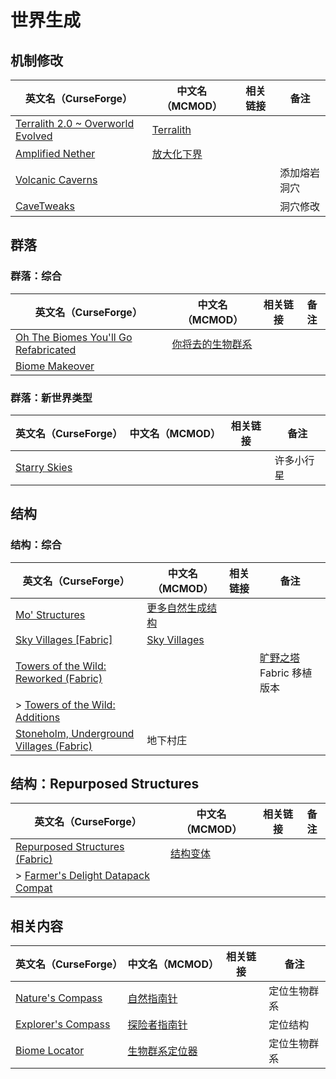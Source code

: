 # 世界生成

## 机制修改

| 英文名（CurseForge）                                                                        | 中文名（MCMOD）                                    | 相关链接 | 备注         |
| ------------------------------------------------------------------------------------------- | -------------------------------------------------- | -------- | ------------ |
| [Terralith 2.0 ~ Overworld Evolved](https://www.curseforge.com/minecraft/mc-mods/terralith) | [Terralith](https://www.mcmod.cn/class/4557.html)  |          |              |
| [Amplified Nether](https://www.curseforge.com/minecraft/mc-mods/amplified-nether)           | [放大化下界](https://www.mcmod.cn/class/5205.html) |          |              |
| [Volcanic Caverns](https://www.curseforge.com/minecraft/mc-mods/volcanic-caverns)           |                                                    |          | 添加熔岩洞穴 |
| [CaveTweaks](https://www.curseforge.com/minecraft/mc-mods/cavetweaks)                       |                                                    |          | 洞穴修改     |

## 群落

### 群落：综合

| 英文名（CurseForge）                                                                                               | 中文名（MCMOD）                                          | 相关链接 | 备注 |
| ------------------------------------------------------------------------------------------------------------------ | -------------------------------------------------------- | -------- | ---- |
| [Oh The Biomes You'll Go Refabricated](https://www.curseforge.com/minecraft/mc-mods/oh-the-biomes-youll-go-fabric) | [你将去的生物群系](https://www.mcmod.cn/class/1618.html) |          |      |
| [Biome Makeover](https://www.curseforge.com/minecraft/mc-mods/biome-makeover)                                      |                                                          |          |      |

### 群落：新世界类型

| 英文名（CurseForge）                                                      | 中文名（MCMOD） | 相关链接 | 备注       |
| ------------------------------------------------------------------------- | --------------- | -------- | ---------- |
| [Starry Skies](https://www.curseforge.com/minecraft/mc-mods/starry-skies) |                 |          | 许多小行星 |

## 结构

### 结构：综合

| 英文名（CurseForge）                                                                                              | 中文名（MCMOD）                                          | 相关链接 | 备注                                                             |
| ----------------------------------------------------------------------------------------------------------------- | -------------------------------------------------------- | -------- | ---------------------------------------------------------------- |
| [Mo' Structures](https://www.curseforge.com/minecraft/mc-mods/mo-structures)                                      | [更多自然生成结构](https://www.mcmod.cn/class/3485.html) |          |                                                                  |
| [Sky Villages [Fabric]](https://www.curseforge.com/minecraft/mc-mods/sky-villages-fabric)                         | [Sky Villages](https://www.mcmod.cn/class/5142.html)     |          |                                                                  |
| [Towers of the Wild: Reworked (Fabric)](https://www.curseforge.com/minecraft/mc-mods/towers-of-the-wild-reworked) |                                                          |          | [旷野之塔](https://www.mcmod.cn/class/2892.html) Fabric 移植版本 |
| > [Towers of the Wild: Additions](https://www.curseforge.com/minecraft/mc-mods/towers-of-the-wild-additions)      |                                                          |          |                                                                  |
| [Stoneholm, Underground Villages (Fabric)](https://www.curseforge.com/minecraft/mc-mods/stoneholm)                | 地下村庄                                                 |          |                                                                  |

## 结构：Repurposed Structures

| 英文名（CurseForge）                                                                                                                    | 中文名（MCMOD）                                  | 相关链接 | 备注 |
| --------------------------------------------------------------------------------------------------------------------------------------- | ------------------------------------------------ | -------- | ---- |
| [Repurposed Structures (Fabric)](https://www.curseforge.com/minecraft/mc-mods/repurposed-structures-fabric)                             | [结构变体](https://www.mcmod.cn/class/4518.html) |          |      |
| > [Farmer's Delight Datapack Compat](https://www.curseforge.com/minecraft/texture-packs/repurposed-structures-farmers-delight-datapack) |                                                  |          |      |

## 相关内容

| 英文名（CurseForge）                                                                 | 中文名（MCMOD）                                        | 相关链接 | 备注         |
| ------------------------------------------------------------------------------------ | ------------------------------------------------------ | -------- | ------------ |
| [Nature's Compass](https://www.curseforge.com/minecraft/mc-mods/natures-compass)     | [自然指南针](https://www.mcmod.cn/class/754.html)      |          | 定位生物群系 |
| [Explorer's Compass](https://www.curseforge.com/minecraft/mc-mods/explorers-compass) | [探险者指南针](https://www.mcmod.cn/class/4395.html)   |          | 定位结构     |
| [Biome Locator](https://www.curseforge.com/minecraft/mc-mods/biome-locator)          | [生物群系定位器](https://www.mcmod.cn/class/4845.html) |          | 定位生物群系 |
